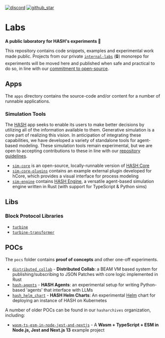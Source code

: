 [discord]: https://hash.ai/discord?utm_medium=organic&utm_source=github_readme_labs-repo_root
[github_star]: https://github.com/hashintel/labs#
[hash]: https://hash.ai/platform/hash?utm_medium=organic&utm_source=github_readme_labs-repo_root
[hash core]: https://hash.ai/platform/core?utm_medium=organic&utm_source=github_readme_labs-repo_root
[hash engine]: https://hash.ai/platform/engine?utm_medium=organic&utm_source=github_readme_labs-repo_root
[repository guidelines]: https://github.com/hashintel/labs/blob/main/.github/CONTRIBUTING.md

[![discord](https://img.shields.io/discord/840573247803097118)][discord] [![github_star](https://img.shields.io/github/stars/hashintel/labs?label=Star%20on%20GitHub&style=social)][github_star]

# Labs

**A public laboratory for HASH's experiments 🧪** 

This repository contains code snippets, examples and experimental work made public. Projects from our private [`internal-labs`](https://github.com/hashintel/internal-labs) (🔒) monorepo for experiments will be moved here and published when safe and practical to do so, in line with our [commitment to open-source](https://hash.dev/blog/open-source).

## Apps

The `apps` directory contains the source-code and/or content for a number of runnable applications.

### Simulation Tools

The [HASH] app seeks to enable its users to make better decisions by utilizing all of the information available to them. Generative simulation is a core part of realizing this vision. In anticipation of integrating these capabilities, we have developed a variety of standalone tools for agent-based modeling. These simulation tools remain experimental, but we are open to accepting contributions to these in line with our [repository guidelines].

- [`sim-core`](apps/sim-core) is an open-source, locally-runnable version of [HASH Core]  
- [`sim-core-plugins`](apps/sim-core-plugins) contains an example external plugin developed for hCore, which provides a visual interface for process modeling
- [`sim-engine`](apps/sim-engine) contains [HASH Engine], a versatile agent-based simulation engine written in Rust (with support for TypeScript & Python sims)

## Libs

### Block Protocol Libraries

- [`turbine`](libs/turbine)
- [`turbine-transformer`](libs/turbine-transformer) 

## POCs

The `pocs` folder contains **proof of concepts** and other one-off experiments.

- [`distributed_collab`](pocs/distributed_collab) - **Distributed Collab**: a BEAM VM based system for publishing/subscribing to JSON Patches with core logic implemented in Rust
- [`hash-agents`](pocs/hash-agents) - **HASH Agents**: an experimental setup for writing Python-based 'agents' that interface with LLMs
- [`hash_helm_chart`](pocs/hash_helm_chart) - **HASH Helm Charts**: An experimental [Helm](https://helm.sh) chart for deploying an instance of HASH on Kubernetes

A number of older POCs can be found in our `hasharchives` organization, including:
- [`wasm-ts-esm-in-node-jest-and-nextjs`](https://github.com/hasharchives/wasm-ts-esm-in-node-jest-and-nextjs) - A **Wasm + TypeScript + ESM in Node.js, Jest and Next.js 13** example project
